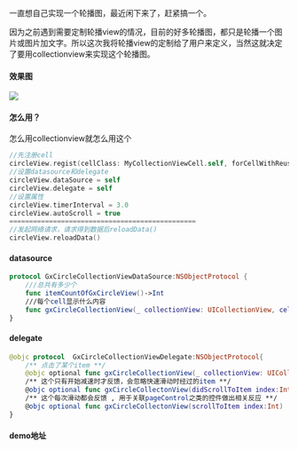 一直想自己实现一个轮播图，最近闲下来了，赶紧搞一个。

因为之前遇到需要定制轮播view的情况，目前的好多轮播图，都只是轮播一个图片或图片加文字。所以这次我将轮播view的定制给了用户来定义，当然这就决定了要用collectionview来实现这个轮播图。

#### 效果图

![](http://xingou.oss-cn-shanghai.aliyuncs.com/hehe.gif)

#### 怎么用？

怎么用collectionview就怎么用这个

```swift
//先注册cell
circleView.regist(cellClass: MyCollectionViewCell.self, forCellWithReuseIdentifier: "cell")
//设置datasource和delegate
circleView.dataSource = self
circleView.delegate = self
//设置属性
circleView.timerInterval = 3.0
circleView.autoScroll = true
===============================================
//发起网络请求，请求得到数据后reloadData()
circleView.reloadData()
```

#### datasource

```swift
protocol GxCircleCollectionViewDataSource:NSObjectProtocol {
	///总共有多少个
    func itemCountOfGxCircleView()->Int
    ///每个cell显示什么内容
    func gxCircleCollectionView(_ collectionView: UICollectionView, cellForItemAt indexPath: IndexPath) -> UICollectionViewCell
}
```

#### delegate

```swift
@objc protocol  GxCircleCollectionViewDelegate:NSObjectProtocol{
    /** 点击了某个item **/
    @objc optional func gxCircleCollectionView(_ collectionView: UICollectionView, didSelectItemAt indexPath: IndexPath)
    /** 这个只有开始减速时才反馈，会忽略快速滑动时经过的item **/
    @objc optional func gxCircleCollectonView(didScrollToItem index:Int)
    /** 这个每次滑动都会反馈 , 用于关联pageControl之类的控件做出相关反应 **/
    @objc optional func gxCircleCollectonView(scrollToItem index:Int)
}
```

#### demo地址





